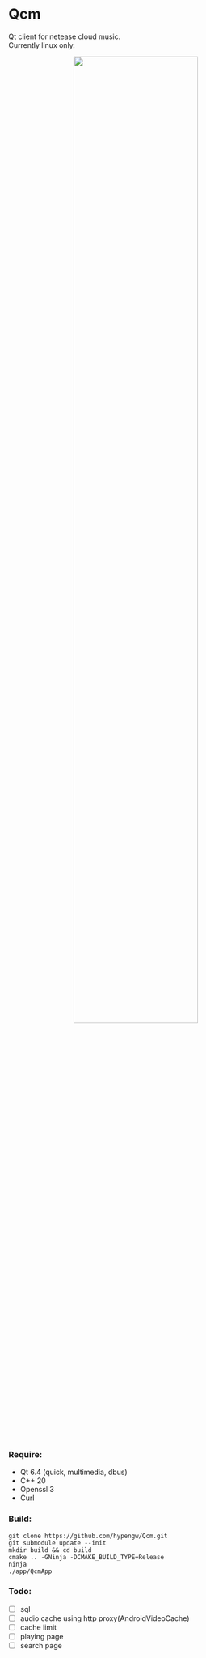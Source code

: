 # Qcm
Qt client for netease cloud music.  
Currently linux only.  

<p align="center" width="100%">
<img src="https://github.com/hypengw/Qcm/blob/master/app/assets/screenshots/main.jpg?raw=true" width=70%>
</p>

### Require:  
- Qt 6.4 (quick, multimedia, dbus)
- C++ 20
- Openssl 3
- Curl

### Build:  
```
git clone https://github.com/hypengw/Qcm.git  
git submodule update --init
mkdir build && cd build
cmake .. -GNinja -DCMAKE_BUILD_TYPE=Release  
ninja
./app/QcmApp
```

### Todo:
- [ ] sql
- [ ] audio cache using http proxy(AndroidVideoCache)
- [ ] cache limit
- [ ] playing page
- [ ] search page
